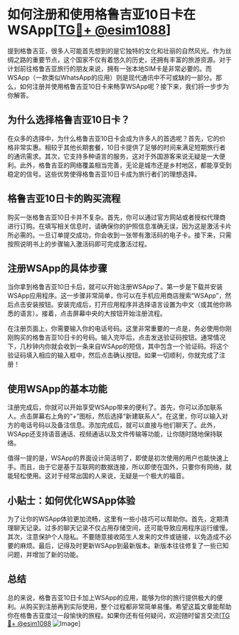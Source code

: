 # 如何注册和使用格鲁吉亚10日卡在WSApp[[TG💪+ @esim1088](https://t.me/s/esim1088)]

提到格鲁吉亚，很多人可能首先想到的是它独特的文化和壮丽的自然风光。作为丝绸之路的重要节点，这个国家不仅有着悠久的历史，还拥有丰富的旅游资源。对于计划前往格鲁吉亚旅行的朋友来说，拥有一张本地SIM卡是非常必要的。而WSApp（一款类似WhatsApp的应用）则是现代通讯中不可或缺的一部分。那么，如何注册并使用格鲁吉亚10日卡来畅享WSApp呢？接下来，我们将一步步为你解答。

## 为什么选择格鲁吉亚10日卡？

在众多的选择中，为什么格鲁吉亚10日卡会成为许多人的首选呢？首先，它的价格非常实惠。相较于其他长期套餐，10日卡提供了足够的时间来满足短期旅行者的通讯需求。其次，它支持多种语言的服务，这对于外国游客来说无疑是一大便利。此外，格鲁吉亚的网络覆盖相当完善，无论是城市还是乡村地区，都能享受到稳定的信号。这些优势使得格鲁吉亚10日卡成为旅行者们的理想选择。

## 格鲁吉亚10日卡的购买流程

购买一张格鲁吉亚10日卡并不复杂。首先，你可以通过官方网站或者授权代理商进行订购。在填写相关信息时，请确保你的护照信息准确无误，因为这是激活卡片所必需的。一旦订单提交成功，你会收到一张带有激活码的电子卡。接下来，只需按照说明书上的步骤输入激活码即可完成激活过程。

## 注册WSApp的具体步骤

当你拿到格鲁吉亚10日卡后，就可以开始注册WSApp了。第一步是下载并安装WSApp应用程序。这一步骤非常简单，你可以在手机应用商店搜索“WSApp”，然后点击安装按钮。安装完成后，打开应用程序并选择语言设置为中文（或其他你熟悉的语言）。接着，点击屏幕中央的大按钮开始注册流程。

在注册页面上，你需要输入你的电话号码。这里非常重要的一点是，务必使用你刚刚购买的格鲁吉亚10日卡的号码。输入完毕后，点击发送验证码按钮。通常情况下，几秒钟内你就会收到一条来自WSApp的短信，其中包含一个验证码。将这个验证码填入相应的输入框中，然后点击确认按钮。如果一切顺利，你就完成了注册！

## 使用WSApp的基本功能

注册完成后，你就可以开始享受WSApp带来的便利了。首先，你可以添加联系人。点击屏幕右上角的“+”图标，然后选择“新建联系人”。在这里，你可以输入对方的电话号码以及备注信息。添加完成后，就可以直接与他们聊天了。此外，WSApp还支持语音通话、视频通话以及文件传输等功能，让你随时随地保持联络。

值得一提的是，WSApp的界面设计简洁明了，即使是初次使用的用户也能快速上手。而且，由于它是基于互联网的数据连接，所以即使在国外，只要你有网络，就能轻松使用。这对于经常出国的人来说，无疑是一个极大的福音。

## 小贴士：如何优化WSApp体验

为了让你的WSApp体验更加流畅，这里有一些小技巧可以帮助你。首先，定期清理聊天记录。过多的聊天记录不仅占用存储空间，还可能导致应用程序运行缓慢。其次，注意保护个人隐私。不要随意接收陌生人发来的文件或链接，以免造成不必要的麻烦。最后，记得及时更新WSApp到最新版本。新版本往往修复了一些已知问题，并增加了新的功能。

## 总结

总的来说，格鲁吉亚10日卡加上WSApp的应用，能够为你的旅行提供极大的便利。从购买到注册再到实际使用，整个过程都非常简单易懂。希望这篇文章能帮助你在格鲁吉亚度过一段愉快的旅程。如果你还有任何疑问，欢迎随时留言交流[[TG💪+ @esim1088](https://t.me/s/esim1088) ![Image](https://i.postimg.cc/4NQfJmqS/Snipaste-2025-05-13-00-14-12.png)]